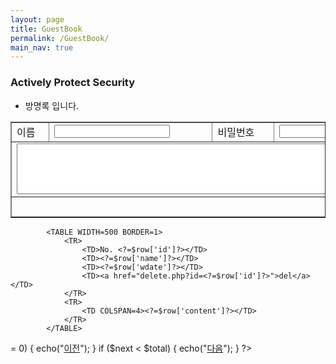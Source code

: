 ```yaml
---
layout: page
title: GuestBook
permalink: /GuestBook/
main_nav: true
---
```


<!doctype html>
<html>
<head>
    <meta charest="utf-8">
    <title>GestBook</title>
    <link href="style2.css" rel="stylesheet" type="text/css">
    <style>
        #me:hover{
            transform-origin:right top;
            -webkit-transform-origin:right top;
            -moz-transform-origin:right top;
            -o-transform-origin:right top;
            -ms-transform-origin:right top;
            transform:rotate(15deg);
            -webkit-transform:rotate(15deg);
            -moz-transform:rotate(15deg);
            -o-transform:rotate(15deg);
            -ms-transform:rotate(15deg);
        }
    </style>
</head>

<body>

<h3>Actively Protect Security</h3>
<ul>
    <li>
        방명록 입니다.
    </li>
</ul>

<FORM ACTION="insert.php" METHOD="POST">
    <TABLE BORDER=1 WIDTH=600>
        <TR>
            <TD>이름</TD><TD><INPUT TYPE="TEXT" NAME="name"></TD>
            <TD>비밀번호</TD><TD><INPUT TYPE="PASSWORD" NAME="pass"></TD>
        </TR>
        <TR>
            <TD COLSPAN=4>
                <TEXTAREA NAME="content" COLS=80 ROWS=5></TEXTAREA>
            </TD>
        </TR>
        <TR>
            <TD COLSPAN=4 align=right><INPUT TYPE="SUBMIT" VALUE="확인"></TD>
        </TR>
    </TABLE>

<?
include "db_info.php";

    if (!isset($_GET['no']))
        $no = 0;
    else $no = $_GET['no'];

$pagesize = 5;

$query1 = "SELECT count(*) FROM guestbook";
$result1 = mysqli_query($conn, $query1);
$row1 = mysqli_fetch_array($result1);
$total = $row1[0];

$query = "SELECT * FROM guestbook ORDER BY id DESC LIMIT $no, $pagesize;";
//$query = "SELECT * FROM guestbook ORDER BY id DESC";
$result = mysqli_query($conn, $query);
//$total = mysqli_affected_rows($conn);

    for($i=$no; $i<$no+$pagesize; $i++){
        if ($i < $total)
        {
            //if(!mysqli_data_seek($result,$i)) die(mysqli_error($conn));
            $row = mysqli_fetch_array($result) or die(mysqli_error($conn));

?>
            <TABLE WIDTH=500 BORDER=1>
                <TR>
                    <TD>No. <?=$row['id']?></TD>
                    <TD><?=$row['name']?></TD>
                    <TD><?=$row['wdate']?></TD>
                    <TD><a href="delete.php?id=<?=$row['id']?>">del</a></TD>
                </TR>
                <TR>
                    <TD COLSPAN=4><?=$row['content']?></TD>
                </TR>
            </TABLE>

<?
        }
    }
        $prev = $no - $pagesize; // 이전 페이지는 시작 글에서 $scale을 뺀 값부터
        $next = $no + $pagesize; // 다음 페이지는 시작 글에서 $scale을 더한 값부터

       if ($prev >= 0) {
                   echo("<a href='{$_SERVER['PHP_SELF']}?no=$prev'>이전</a>");
       }
       if ($next < $total) {
                   echo("<a href='{$_SERVER['PHP_SELF']}?no=$next'>다음</a></center>");
       }
?>

</body>
</html>

